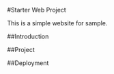 #Starter Web Project

This is a simple website for sample.

##Introduction

##Project

##Deployment
